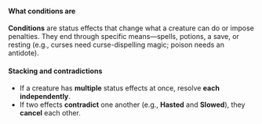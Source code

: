 #### What conditions are 
**Conditions** are status effects that change what a creature can do or impose penalties. They end through specific means—spells, potions, a save, or resting (e.g., curses need curse-dispelling magic; poison needs an antidote).
#### Stacking and contradictions
- If a creature has **multiple** status effects at once, resolve **each independently**.
- If two effects **contradict** one another (e.g., **Hasted** and **Slowed**), they **cancel** each other.